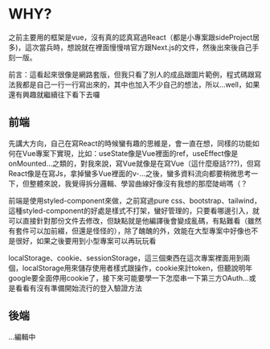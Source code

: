 # WHY?
<p>之前主要用的框架是vue，沒有真的認真寫過React（都是小專案跟sideProject居多)，這次當兵時，想說就在裡面慢慢啃官方跟Next.js的文件，然後出來後自己手刻一版。</p>

<p>前言：這看起來很像是網路套版，但我只看了別人的成品跟圖片範例，程式碼跟寫法我都是自己一行一行寫出來的，其中也加入不少自己的想法，所以...well，如果還有興趣就繼續往下看下去囉</p>

<h2>前端</h2>
<p>先講大方向，自己在寫React的時候蠻有趣的思維是，會一直在想，同樣的功能如何在Vue專案下實現，比如：useState像是Vue裡面的ref，useEffect像是onMounted...之類的，對我來說，寫Vue就像是在寫Vue（這什麼廢話???)，但寫React像是在寫Js，拿掉蠻多Vue裡面的v-...之後，蠻多資料流向都要稍微思考一下，但整體來說，我覺得拆分邏輯、學習曲線好像沒有我想的那麼陡峭嗎（？</p>
<p> 前端是使用styled-component來做，之前寫過pure css、bootstrap、tailwind，這種styled-component的好處是樣式不打架，蠻好管理的，只要看哪邊引入，就可以直接針對那份文件去修改，但缺點就是他編譯後會變成亂碼，有點難看（雖然有套件可以加前綴，但還是怪怪的），除了醜醜的外，效能在大型專案中好像也不是很好，如果之後要用到小型專案可以再玩玩看</p>
<p>localStorage、cookie、sessionStorage，這三個東西在這次專案裡面用到兩個，localStorage用來儲存使用者樣式跟操作，cookie來計token，但聽說明年google要全面停用cookie了，接下來可能要學一下怎麼串一下第三方OAuth...或是看看有沒有準備開始流行的登入驗證方法</p>

<h2>後端</h2>
<p>...編輯中</p>